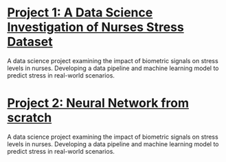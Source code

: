 # [Project 1: A Data Science Investigation of Nurses Stress Dataset](https://github.com/TNONTANT/Detecting-Stress-with-Wearable-Watch-Sensors/tree/main) 
A data science project examining the impact of biometric signals on stress levels in nurses. Developing a data pipeline and machine learning model to predict stress in real-world scenarios.

# [Project 2: Neural Network from scratch](https://github.com/TNONTANT/Neural-net-from-scratch-Lunar-landing)
A data science project examining the impact of biometric signals on stress levels in nurses. Developing a data pipeline and machine learning model to predict stress in real-world scenarios.
